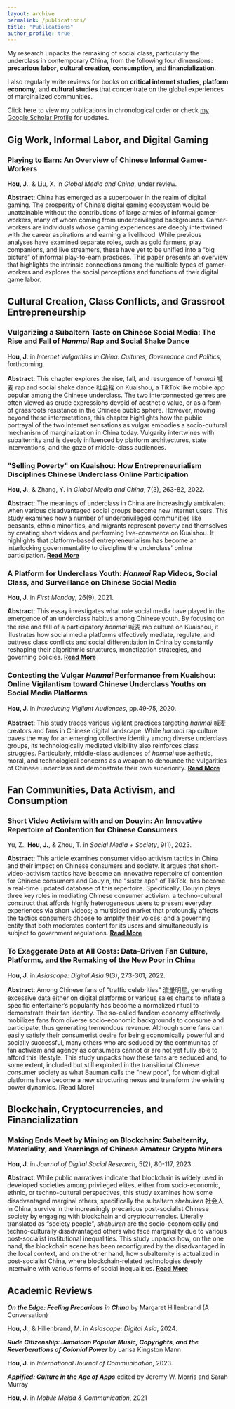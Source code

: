 ```yaml
---
layout: archive
permalink: /publications/
title: "Publications"
author_profile: true
---
```


My research unpacks the remaking of social class, particularly the underclass in contemporary China, from the following four dimensions: **precarious labor**, **cultural creation**, **consumption**, and **financialization**. 

I also regularly write reviews for books on **critical internet studies**, **platform economy**, and **cultural studies** that concentrate on the global experiences of marginalized communities.

Click here to view my publications in chronological order or check [my Google Scholar Profile](https://scholar.google.com/citations?user=hw-HB1gAAAAJ&hl=en) for updates. 

## Gig Work, Informal Labor, and Digital Gaming

### Playing to Earn: An Overview of Chinese Informal Gamer-Workers
**Hou, J.**, & Liu, X. in *Global Media and China*, under review.

**Abstract**: China has emerged as a superpower in the realm of digital gaming. The prosperity of China’s digital gaming ecosystem would be unattainable without the contributions of large armies of informal gamer-workers, many of whom coming from underprivileged backgrounds. Gamer-workers are individuals whose gaming experiences are deeply intertwined with the career aspirations and earning a livelihood. While previous analyses have examined separate roles, such as gold farmers, play companions, and live streamers, these have yet to be unified into a “big picture” of informal play-to-earn practices. This paper presents an overview that highlights the intrinsic connections among the multiple types of gamer-workers and explores the social perceptions and functions of their digital game labor. 
 
## Cultural Creation, Class Conflicts, and Grassroot Entrepreneurship

### Vulgarizing a Subaltern Taste on Chinese Social Media: The Rise and Fall of *Hanmai* Rap and Social Shake Dance
**Hou, J.** in *Internet Vulgarities in China: Cultures, Governance and Politics*, forthcoming. 

**Abstract**: This chapter explores the rise, fall, and resurgence of *hanmai* 喊麦 rap and social shake dance 社会摇 on Kuaishou, a TikTok like mobile app popular among the Chinese underclass. The two interconnected genres are often viewed as crude expressions devoid of aesthetic value, or as a form of grassroots resistance in the Chinese public sphere. However, moving beyond these interpretations, this chapter highlights how the public portrayal of the two Internet sensations as vulgar embodies a socio-cultural mechanism of marginalization in China today. Vulgarity intertwines with subalternity and is deeply influenced by platform architectures, state interventions, and the gaze of middle-class audiences.   

### "Selling Poverty" on Kuaishou: How Entrepreneurialism Disciplines Chinese Underclass Online Participation
**Hou, J.**, & Zhang, Y. in *Global Media and China*, 7(3), 263-82, 2022.

**Abstract**: The meanings of underclass in China are increasingly ambivalent when various disadvantaged social groups become new internet users. This study examines how a number of underprivileged communities like peasants, ethnic minorities, and migrants represent poverty and themselves by creating short videos and performing live-commerce on Kuaishou. It highlights that platform-based entrepreneurialism has become an interlocking governmentality to discipline the underclass' online participation. [**Read More**](https://doi.org/10.1177/20594364221095895)

### A Platform for Underclass Youth: *Hanmai* Rap Videos, Social Class, and Surveillance on Chinese Social Media
**Hou, J.** in *First Monday*, 26(9), 2021.

**Abstract**: This essay investigates what role social media have played in the emergence of an underclass habitus among Chinese youth. By focusing on the rise and fall of a participatory *hanmai* 喊麦 rap culture on Kuaishou, it illustrates how social media platforms effectively mediate, regulate, and buttress class conflicts and social differentiation in China by constantly reshaping their algorithmic structures, monetization strategies, and governing policies. [**Read More**](https://doi.org/10.5210/fm.v26i9.10587)

### Contesting the Vulgar *Hanmai* Performance from Kuaishou: Online Vigilantism toward Chinese Underclass Youths on Social Media Platforms
**Hou, J.** in *Introducing Vigilant Audiences*, pp.49-75, 2020.

**Abstract**: This study traces various vigilant practices targeting *hanmai* 喊麦 creators and fans in Chinese digital landscape. While *hanmai* rap culture paves the way for an emerging collective identity among diverse underclass groups, its technologically mediated visibility also reinforces class struggles. Particularly, middle-class audiences of *hanmai* use aethetic, moral, and technological concerns as a weapon to denounce the vulgarities of Chinese underclass and demonstrate their own superiority. [**Read More**](https://doi.org/10.11647/OBP.0200.03)  

## Fan Communities, Data Activism, and Consumption

### Short Video Activism with and on Douyin: An Innovative Repertoire of Contention for Chinese Consumers
Yu, Z., **Hou, J.**, & Zhou, T. in *Social Media + Society*, 9(1), 2023. 

**Abstract**: This article examines consumer video activism tactics in China and their impact on Chinese consumers and society. It argues that short-video-activism tactics have become an innovative repertoire of contention for Chinese consumers and Douyin, the "sister app" of TikTok, has become a real-time updated database of this repertoire. Specifically, Douyin plays three key roles in mediating Chinese consumer activism: a techno-cultural construct that affords highly heterogeneous users to present everyday experiences via short videos; a multisided market that profoundly affects the tactics consumers choose to amplify their voices; and a governing entity that both moderates content for its users and simultaneously is subject to government regulations. [**Read More**](https://doi.org/10.1177/20563051231157603)

### To Exaggerate Data at All Costs: Data-Driven Fan Culture, Platforms, and the Remaking of the New Poor in China
**Hou, J.** in *Asiascape: Digital Asia* 9(3), 273-301, 2022.

**Abstract**: Among Chinese fans of "traffic celebrities" 流量明星, generating excessive data either on digital platforms or various sales charts to inflate a specific entertainer’s popularity has become a normalized ritual to demonstrate their fan identity. The so-called fandom economy effectively mobilizes fans from diverse socio-economic backgrounds to consume and participate, thus generating tremendous revenue. Although some fans can easily satisfy their consumerist desire for being economically powerful and socially successful, many others who are seduced by the communitas of fan activism and agency as consumers cannot or are not yet fully able to afford this lifestyle. This study unpacks how these fans are seduced and, to some extent, included but still exploited in the transitional Chinese consumer society as what Bauman calls the "new poor", for whom digital platforms have become a new structuring nexus and transform the existing power dynamics. [Read More] 

## Blockchain, Cryptocurrencies, and Financialization

### Making Ends Meet by Mining on Blockchain: Subalternity, Materiality, and Yearnings of Chinese Amateur Crypto Miners
**Hou, J.** in *Journal of Digital Social Research*, 5(2), 80-117, 2023.

**Abstract**: While public narratives indicate that blockchain is widely used in developed societies among privileged elites, either from socio-economic, ethnic, or techno-cultural perspectives, this study examines how some disadvantaged marginal others, specifically the subaltern *shehuiren* 社会人 in China, survive in the increasingly precarious post-socialist Chinese society by engaging with blockchain and cryptocurrencies. Literally translated as “society people”, *shehuiren* are the socio-economically and techno-culturally disadvantaged others who face marginality due to various post-socialist institutional inequalities. This study unpacks how, on the one hand, the blockchain scene has been reconfigured by the disadvantaged in the local context, and on the other hand, how subalternity is actualized in post-socialist China, where blockchain-related technologies deeply intertwine with various forms of social inequalities. [**Read More**](https://doi.org/10.33621/jdsr.v5i2.133)

## Academic Reviews

***On the Edge: Feeling Precarious in China*** by Margaret Hillenbrand (A Conversation)

**Hou, J.**, & Hillenbrand, M. in *Asiascape: Digital Asia*, 2024.

***Rude Citizenship: Jamaican Popular Music, Copyrights, and the Reverberations of Colonial Power*** by Larisa Kingston Mann

**Hou, J.** in *International Journal of Communication*, 2023.

***Appified: Culture in the Age of Apps*** edited by Jeremy W. Morris and Sarah Murray

**Hou, J.** in *Mobile Meida & Communication*, 2021
